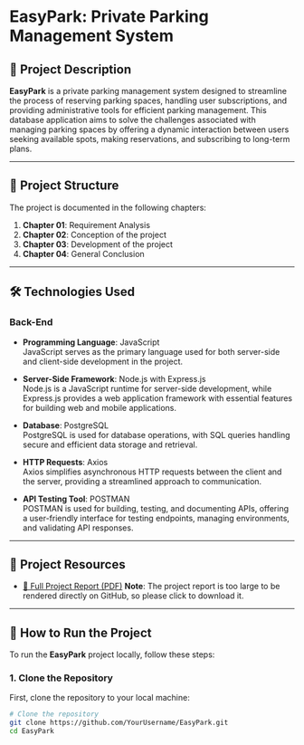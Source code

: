 # EasyPark: Private Parking Management System

## 🌟 Project Description

**EasyPark** is a private parking management system designed to streamline the process of reserving parking spaces, handling user subscriptions, and providing administrative tools for efficient parking management. This database application aims to solve the challenges associated with managing parking spaces by offering a dynamic interaction between users seeking available spots, making reservations, and subscribing to long-term plans.

---

## 📂 Project Structure

The project is documented in the following chapters:
1. **Chapter 01**: Requirement Analysis 
2. **Chapter 02**: Conception of the project
3. **Chapter 03**: Development of the project
4. **Chapter 04**: General Conclusion  

---

## 🛠️ Technologies Used

### **Back-End**
- **Programming Language**: JavaScript  
  JavaScript serves as the primary language used for both server-side and client-side development in the project.  

- **Server-Side Framework**: Node.js with Express.js  
  Node.js is a JavaScript runtime for server-side development, while Express.js provides a web application framework with essential features for building web and mobile applications.  

- **Database**: PostgreSQL  
  PostgreSQL is used for database operations, with SQL queries handling secure and efficient data storage and retrieval.  

- **HTTP Requests**: Axios  
  Axios simplifies asynchronous HTTP requests between the client and the server, providing a streamlined approach to communication.  

- **API Testing Tool**: POSTMAN  
  POSTMAN is used for building, testing, and documenting APIs, offering a user-friendly interface for testing endpoints, managing environments, and validating API responses.  

---

## 📄 Project Resources
- [📘 Full Project Report (PDF)](./EasyPark_Project_Report.pdf)
  **Note**: The project report is too large to be rendered directly on GitHub, so please click to download it.

---

## 🚀 How to Run the Project

To run the **EasyPark** project locally, follow these steps:

### **1. Clone the Repository**

First, clone the repository to your local machine:

```bash
# Clone the repository
git clone https://github.com/YourUsername/EasyPark.git
cd EasyPark


